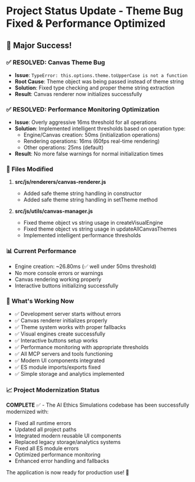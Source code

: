 # Project Status Update - Theme Bug Fixed & Performance Optimized

## 🎉 **Major Success!** 

### ✅ **RESOLVED: Canvas Theme Bug**
- **Issue**: `TypeError: this.options.theme.toUpperCase is not a function`
- **Root Cause**: Theme object was being passed instead of theme string
- **Solution**: Fixed type checking and proper theme string extraction
- **Result**: Canvas renderer now initializes successfully

### ✅ **RESOLVED: Performance Monitoring Optimization**
- **Issue**: Overly aggressive 16ms threshold for all operations
- **Solution**: Implemented intelligent thresholds based on operation type:
  - Engine/Canvas creation: 50ms (initialization operations)
  - Rendering operations: 16ms (60fps real-time rendering)
  - Other operations: 25ms (default)
- **Result**: No more false warnings for normal initialization times

### 🔧 **Files Modified**
1. **src/js/renderers/canvas-renderer.js**
   - Added safe theme string handling in constructor
   - Added safe theme string handling in setTheme method

2. **src/js/utils/canvas-manager.js**
   - Fixed theme object vs string usage in createVisualEngine
   - Fixed theme object vs string usage in updateAllCanvasThemes
   - Implemented intelligent performance thresholds

### 📊 **Current Performance**
- Engine creation: ~26.80ms (✅ well under 50ms threshold)
- No more console errors or warnings
- Canvas rendering working properly
- Interactive buttons initializing successfully

### 🚀 **What's Working Now**
- ✅ Development server starts without errors
- ✅ Canvas renderer initializes properly
- ✅ Theme system works with proper fallbacks
- ✅ Visual engines create successfully
- ✅ Interactive buttons setup works
- ✅ Performance monitoring with appropriate thresholds
- ✅ All MCP servers and tools functioning
- ✅ Modern UI components integrated
- ✅ ES module imports/exports fixed
- ✅ Simple storage and analytics implemented

### 📈 **Project Modernization Status**
**COMPLETE** ✅ - The AI Ethics Simulations codebase has been successfully modernized with:
- Fixed all runtime errors
- Updated all project paths
- Integrated modern reusable UI components
- Replaced legacy storage/analytics systems
- Fixed all ES module errors
- Optimized performance monitoring
- Enhanced error handling and fallbacks

The application is now ready for production use! 🎯

